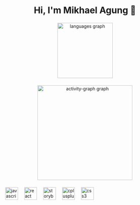 <h1 align="center">Hi,  I'm Mikhael Agung 👋</h1>

###

<div align="center">
  <img src="https://github-readme-stats.vercel.app/api/top-langs?username=Mikhael-Agung&locale=en&hide_title=false&layout=compact&card_width=320&langs_count=5&theme=dracula&hide_border=false&order=2" height="175" alt="languages graph"  />
  <!-- <img src="https://streak-stats.demolab.com?user=Mikhael-Agung&locale=en&mode=daily&theme=dracula&hide_border=false&border_radius=5&order=3" height="300" alt="streak graph"  /> -->
</div>

###

<div align="center">
    <img src="https://github-readme-activity-graph.vercel.app/graph?username=Mikhael-Agung&radius=16&theme=react&area=true&order=5" height="300" alt="activity-graph graph"  />
  </div>

###

<div align="left">
  <img src="https://cdn.jsdelivr.net/gh/devicons/devicon/icons/javascript/javascript-original.svg" height="40" alt="javascript logo"  />
  <img width="12" />
  <img src="https://cdn.jsdelivr.net/gh/devicons/devicon/icons/react/react-original.svg" height="40" alt="react logo"  />
  <img width="12" />
  <img src="https://cdn.jsdelivr.net/gh/devicons/devicon/icons/storybook/storybook-original.svg" height="40" alt="storybook logo"  />
  <img width="12" />
  <img src="https://cdn.jsdelivr.net/gh/devicons/devicon/icons/cplusplus/cplusplus-original.svg" height="40" alt="cplusplus logo"  />
  <img width="12" />
  <img src="https://cdn.jsdelivr.net/gh/devicons/devicon/icons/css3/css3-original.svg" height="40" alt="css3 logo"  />
</div>

###
